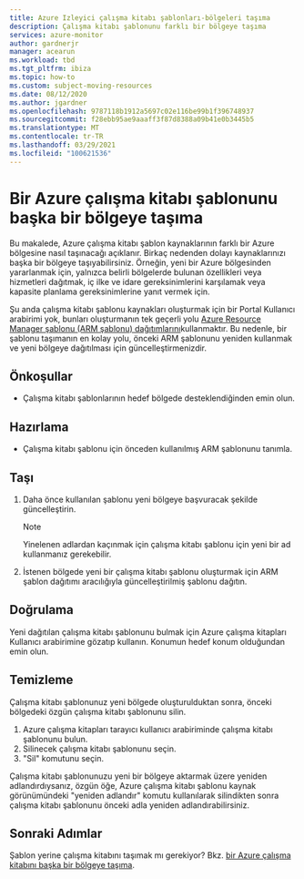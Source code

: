 ```yaml
---
title: Azure Izleyici çalışma kitabı şablonları-bölgeleri taşıma
description: Çalışma kitabı şablonunu farklı bir bölgeye taşıma
services: azure-monitor
author: gardnerjr
manager: acearun
ms.workload: tbd
ms.tgt_pltfrm: ibiza
ms.topic: how-to
ms.custom: subject-moving-resources
ms.date: 08/12/2020
ms.author: jgardner
ms.openlocfilehash: 9787118b1912a5697c02e116be99b1f396748937
ms.sourcegitcommit: f28ebb95ae9aaaff3f87d8388a09b41e0b3445b5
ms.translationtype: MT
ms.contentlocale: tr-TR
ms.lasthandoff: 03/29/2021
ms.locfileid: "100621536"
---
```

# <a name="move-an-azure-workbook-template-to-another-region"></a>Bir Azure çalışma kitabı şablonunu başka bir bölgeye taşıma

Bu makalede, Azure çalışma kitabı şablon kaynaklarının farklı bir Azure bölgesine nasıl taşınacağı açıklanır. Birkaç nedenden dolayı kaynaklarınızı başka bir bölgeye taşıyabilirsiniz. Örneğin, yeni bir Azure bölgesinden yararlanmak için, yalnızca belirli bölgelerde bulunan özellikleri veya hizmetleri dağıtmak, iç ilke ve idare gereksinimlerini karşılamak veya kapasite planlama gereksinimlerine yanıt vermek için.

Şu anda çalışma kitabı şablonu kaynakları oluşturmak için bir Portal Kullanıcı arabirimi yok, bunları oluşturmanın tek geçerli yolu [Azure Resource Manager şablonu (ARM şablonu) dağıtımlarını](../visualize/workbooks-automate.md)kullanmaktır. Bu nedenle, bir şablonu taşımanın en kolay yolu, önceki ARM şablonunu yeniden kullanmak ve yeni bölgeye dağıtılması için güncelleştirmenizdir.

## <a name="prerequisites"></a>Önkoşullar

* Çalışma kitabı şablonlarının hedef bölgede desteklendiğinden emin olun.

## <a name="prepare"></a>Hazırlama

* Çalışma kitabı şablonu için önceden kullanılmış ARM şablonunu tanımla.

## <a name="move"></a>Taşı

1. Daha önce kullanılan şablonu yeni bölgeye başvuracak şekilde güncelleştirin.

   > [!NOTE]
   > Yinelenen adlardan kaçınmak için çalışma kitabı şablonu için yeni bir ad kullanmanız gerekebilir.

2. İstenen bölgede yeni bir çalışma kitabı şablonu oluşturmak için ARM şablon dağıtımı aracılığıyla güncelleştirilmiş şablonu dağıtın.

## <a name="verify"></a>Doğrulama

Yeni dağıtılan çalışma kitabı şablonunu bulmak için Azure çalışma kitapları Kullanıcı arabirimine gözatıp kullanın. Konumun hedef konum olduğundan emin olun.

## <a name="clean-up"></a>Temizleme

Çalışma kitabı şablonunuz yeni bölgede oluşturulduktan sonra, önceki bölgedeki özgün çalışma kitabı şablonunu silin.
1. Azure çalışma kitapları tarayıcı kullanıcı arabiriminde çalışma kitabı şablonunu bulun.
2. Silinecek çalışma kitabı şablonunu seçin.
3. "Sil" komutunu seçin.

Çalışma kitabı şablonunuzu yeni bir bölgeye aktarmak üzere yeniden adlandırdıysanız, özgün öğe, Azure çalışma kitabı şablonu kaynak görünümündeki "yeniden adlandır" komutu kullanılarak silindikten sonra çalışma kitabı şablonunu önceki adla yeniden adlandırabilirsiniz.

## <a name="next-steps"></a>Sonraki Adımlar

Şablon yerine çalışma kitabını taşımak mı gerekiyor? Bkz. [bir Azure çalışma kitabını başka bir bölgeye taşıma](./workbooks-move-region.md).

